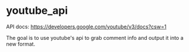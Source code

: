 # youtube_api
API docs: https://developers.google.com/youtube/v3/docs?csw=1

The goal is to use youtube's api to grab comment info and output it into a new format.